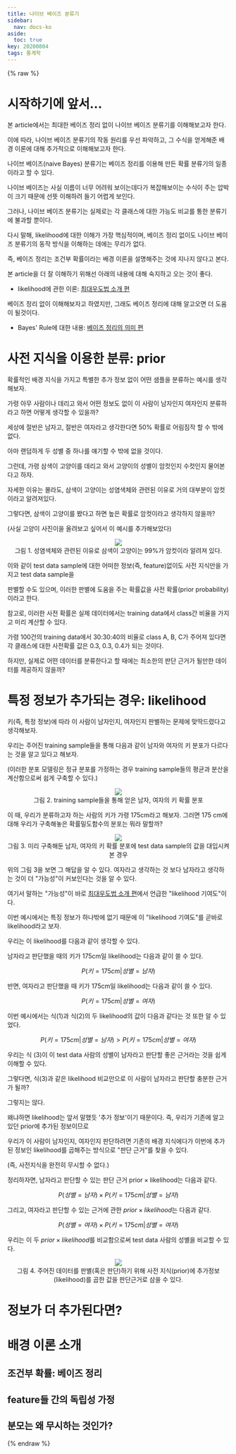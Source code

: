 ```yaml
---
title: 나이브 베이즈 분류기
sidebar:
  nav: docs-ko
aside:
  toc: true
key: 20200804
tags: 통계학
---
```


<style>
    iframe {
        display: block;
        border-style: none;
        margin: 0 auto;
    }
</style>

{% raw %}

# 시작하기에 앞서...

본 article에서는 최대한 베이즈 정리 없이 나이브 베이즈 분류기를 이해해보고자 한다.

이에 따라, 나이브 베이즈 분류기의 작동 원리를 우선 파악하고, 그 수식을 얻게해준 배경 이론에 대해 추가적으로 이해해보고자 한다.

나이브 베이즈(naive Bayes) 분류기는 베이즈 정리를 이용해 만든 확률 분류기의 일종이라고 할 수 있다.

나이브 베이즈는 사실 이름이 너무 어려워 보이는데다가 복잡해보이는 수식이 주는 압박이 크기 때문에 선뜻 이해하려 들기 어렵게 보인다.

그러나, 나이브 베이즈 분류기는 실제로는 각 클래스에 대한 가능도 비교를 통한 분류기에 불과할 뿐이다.

다시 말해, likelihood에 대한 이해가 가장 핵심적이며, 베이즈 정리 없이도 나이브 베이즈 분류기의 동작 방식을 이해하는 데에는 무리가 없다.

즉, 베이즈 정리는 조건부 확률이라는 배경 이론을 설명해주는 것에 지나지 않다고 본다.


본 article을 더 잘 이해하기 위해선 아래의 내용에 대해 숙지하고 오는 것이 좋다.

* likelihood에 관한 이론: [최대우도법 소개 편](https://angeloyeo.github.io/2020/07/17/MLE.html)

베이즈 정리 없이 이해해보자고 하였지만, 그래도 베이즈 정리에 대해 알고오면 더 도움이 될것이다.

* Bayes' Rule에 대한 내용: [베이즈 정리의 의미 편](https://angeloyeo.github.io/2020/01/09/Bayes_rule.html)

# 사전 지식을 이용한 분류: prior

확률적인 배경 지식을 가지고 특별한 추가 정보 없이 어떤 샘플을 분류하는 예시를 생각해보자.

가령 아무 사람이나 데리고 와서 어떤 정보도 없이 이 사람이 남자인지 여자인지 분류하라고 하면 어떻게 생각할 수 있을까?

세상에 절반은 남자고, 절반은 여자라고 생각한다면 50% 확률로 어림짐작 할 수 밖에 없다. 

아마 랜덤하게 두 성별 중 하나를 얘기할 수 밖에 없을 것이다.

그런데, 가령 삼색이 고양이를 데리고 와서 고양이의 성별이 암컷인지 수컷인지 물어본다고 하자.

자세한 이유는 몰라도, 삼색이 고양이는 성염색체와 관련된 이유로 거의 대부분이 암컷이라고 알려져있다.

그렇다면, 삼색이 고양이를 봤다고 하면 높은 확률로 암컷이라고 생각하지 않을까?

(사실 고양이 사진이을 올려보고 싶어서 이 예시를 추가해보았다)

<p align = "center">
  <img src = "https://raw.githubusercontent.com/angeloyeo/angeloyeo.github.io/master/pics/2020-08-04-naive_bayes/pic1.jpg">
  <br>
  그림 1. 성염색체와 관련된 이유로 삼색이 고양이는 99%가 암컷이라 알려져 있다.
</p>

이와 같이 test data sample에 대한 어떠한 정보(즉, feature)없이도 사전 지식만을 가지고 test data sample을 

판별할 수도 있으며, 이러한 판별에 도움을 주는 확률값을 사전 확률(prior probability)이라고 한다.

참고로, 이러한 사전 확률은 실제 데이터에서는 training data에서 class간 비율을 가지고 미리 계산할 수 있다.

가령 100건의 training data에서 30:30:40의 비율로 class A, B, C가 주어져 있다면 각 클래스에 대한 사전확률 값은 0.3, 0.3, 0.4가 되는 것이다.


하지만, 실제로 어떤 데이터를 분류한다고 할 때에는 최소한의 판단 근거가 될만한 데이터를 제공하지 않을까?

# 특정 정보가 추가되는 경우: likelihood

키(즉, 특정 정보)에 따라 이 사람이 남자인지, 여자인지 판별하는 문제에 맞딱드렸다고 생각해보자.

우리는 주어진 training sample들을 통해 다음과 같이 남자와 여자의 키 분포가 다르다는 것을 알고 있다고 해보자.

(이러한 분포 모델링은 정규 분포를 가정하는 경우 training sample들의 평균과 분산을 계산함으로써 쉽게 구축할 수 있다.)

<p align = "center">
  <img src = "https://raw.githubusercontent.com/angeloyeo/angeloyeo.github.io/master/pics/2020-08-04-naive_bayes/pic2.png">
  <br>
  그림 2. training sample들을 통해 얻은 남자, 여자의 키 확률 분포
</p>

이 때, 우리가 분류하고자 하는 사람의 키가 가령 175cm라고 해보자. 그러면 175 cm에 대해 우리가 구축해놓은 확률밀도함수의 분포는 뭐라 말할까?

<p align = "center">
  <img src = "https://raw.githubusercontent.com/angeloyeo/angeloyeo.github.io/master/pics/2020-08-04-naive_bayes/pic3.png">
  <br>
  그림 3. 미리 구축해둔 남자, 여자의 키 확률 분포에 test data sample의 값을 대입시켜 본 경우
</p>

위의 그림 3을 보면 그 해답을 알 수 있다. 여자라고 생각하는 것 보다 남자라고 생각하는 것이 더 "가능성"이 커보인다는 것을 알 수 있다.

여기서 말하는 "가능성"이 바로 [최대우도법 소개 편](https://angeloyeo.github.io/2020/07/17/MLE.html)에서 언급한 "likelihood 기여도"이다.

이번 예시에서는 특징 정보가 하나밖에 없기 때문에 이 "likelihood 기여도"를 곧바로 likelihood라고 보자.

우리는 이 likelihood를 다음과 같이 생각할 수 있다.

남자라고 판단했을 때의 키가 175cm일 likelihood는 다음과 같이 쓸 수 있다.

$$P(키=175cm | 성별 = 남자)$$

반면, 여자라고 판단했을 때 키가 175cm일 likelihood는 다음과 같이 쓸 수 있다.

$$P(키=175cm | 성별 = 여자)$$

이번 예시에서는 식(1)과 식(2)의 두 likelihood의 값이 다음과 같다는 것 또한 알 수 있었다.

$$P(키=175cm | 성별 = 남자) > P(키=175cm | 성별 = 여자)$$

우리는 식 (3)이 이 test data 사람의 성별이 남자라고 판단할 좋은 근거라는 것을 쉽게 이해할 수 있다.

그렇다면, 식(3)과 같은 likelihood 비교만으로 이 사람이 남자라고 판단할 충분한 근거가 될까?

그렇지는 않다.

왜냐하면 likelihood는 앞서 말했듯 '추가 정보'이기 때문이다. 즉, 우리가 기존에 알고있던 prior에 추가된 정보이므로

우리가 이 사람이 남자인지, 여자인지 판단하려면 기존의 배경 지식에다가 이번에 추가된 정보인 likelihood를 곱해주는 방식으로 "판단 근거"를 찾을 수 있다.

(즉, 사전지식을 완전히 무시할 수 없다.)

정리하자면, 남자라고 판단할 수 있는 판단 근거 $\text{prior} \times \text{likelihood}$는 다음과 같다.

$$P(성별 = 남자) \times P(키=175cm | 성별 = 남자)$$

그리고, 여자라고 판단할 수 있는 근거에 관한 $prior \times likelihood$는 다음과 같다.

$$ P(성별 = 여자) \times P(키=175cm | 성별 = 여자)$$

우리는 이 두 $prior \times likelihood$를 비교함으로써 test data 사람의 성별을 비교할 수 있다.

<p align = "center">
  <img src = "https://raw.githubusercontent.com/angeloyeo/angeloyeo.github.io/master/pics/2020-08-04-naive_bayes/pic3.png">
  <br>
  그림 4. 주어진 데이터를 판별(혹은 판단)하기 위해 사전 지식(prior)에 추가정보(likelihood)를 곱한 값을 판단근거로 삼을 수 있다.
</p>

# 정보가 더 추가된다면?



# 배경 이론 소개

## 조건부 확률: 베이즈 정리

## feature들 간의 독립성 가정

## 분모는 왜 무시하는 것인가?

{% endraw %}
